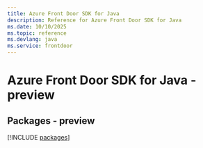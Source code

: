 ```yaml
---
title: Azure Front Door SDK for Java
description: Reference for Azure Front Door SDK for Java
ms.date: 10/10/2025
ms.topic: reference
ms.devlang: java
ms.service: frontdoor
---
```

# Azure Front Door SDK for Java - preview
## Packages - preview
[!INCLUDE [packages](front-door-index.md)]